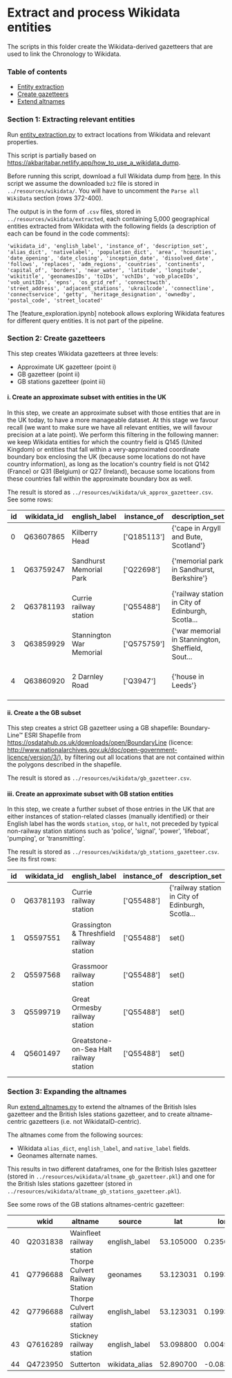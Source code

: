 # Extract and process Wikidata entities

The scripts in this folder create the Wikidata-derived gazetteers that are used to link the Chronology to Wikidata.

### Table of contents

- [Entity extraction](#section-1-extracting-relevant-entities)
- [Create gazetteers](#section-2-create-gazetteers)
- [Extend altnames](#section-3-expanding-the-altnames)

### Section 1: Extracting relevant entities

Run [entity_extraction.py](https://github.com/Living-with-machines/PlaceLinking/blob/18-refactor-wiki-pipeline/wikidata/entity_extraction.py) to extract locations from Wikidata and relevant properties. 

This script is partially based on https://akbaritabar.netlify.app/how_to_use_a_wikidata_dump.

Before running this script, download a full Wikidata dump from [here](https://dumps.wikimedia.org/wikidatawiki/entities/latest-all.json.bz2). In this script we assume the downloaded `bz2` file is stored in `../resources/wikidata/`. You will have to uncomment the `Parse all WikiData` section (rows 372-400).

The output is in the form of `.csv` files, stored in `../resources/wikidata/extracted`, each containing 5,000 geographical entities extracted from Wikidata with the following fields (a description of each can be found in the code comments):

```
'wikidata_id', 'english_label', 'instance_of', 'description_set', 'alias_dict', 'nativelabel', 'population_dict', 'area', 'hcounties', 'date_opening', 'date_closing', 'inception_date', 'dissolved_date', 'follows', 'replaces', 'adm_regions', 'countries', 'continents', 'capital_of', 'borders', 'near_water', 'latitude', 'longitude', 'wikititle', 'geonamesIDs', 'toIDs', 'vchIDs', 'vob_placeIDs', 'vob_unitIDs', 'epns', 'os_grid_ref', 'connectswith', 'street_address', 'adjacent_stations', 'ukrailcode', 'connectline', 'connectservice', 'getty', 'heritage_designation', 'ownedby', 'postal_code', 'street_located'
```

The [feature_exploration.ipynb] notebook allows exploring Wikidata features for different query entities. It is not part of the pipeline.

### Section 2: Create gazetteers

This step creates Wikidata gazetteers at three levels:
* Approximate UK gazetteer (point i)
* GB gazetteer (point ii)
* GB stations gazetteer (point iii)

#### i. Create an approximate subset with entities in the UK

In this step, we create an approximate subset with those entities that are in the UK today, to have a more manageable dataset. At this stage we favour recall (we want to make sure we have all relevant entities, we will favour precision at a late point). We perform this filtering in the following manner: we keep Wikidata entities for which the country field is Q145 (United Kingdom) or entities that fall within a very-approximated coordinate boundary box enclosing the UK (because some locations do not have country information), as long as the location's country field is not Q142 (France) or Q31 (Belgium) or Q27 (Ireland), because some locations from these countries fall within the approximate boundary box as well.

The result is stored as `../resources/wikidata/uk_approx_gazetteer.csv`. See some rows:

| id | wikidata_id | english_label            | instance_of | description_set                                   | alias_dict                                        | ... | heritage_designation | postal_code  |
|---|-------------|--------------------------|-------------|---------------------------------------------------|---------------------------------------------------|-----|----------------------|--------------|
| 0 | Q63607865   | Kilberry Head            | ['Q185113'] | {'cape in Argyll and Bute, Scotland'}             | {'en': ['Kilberry Head']}                         | ... | NaN                  | NaN          |
| 1 | Q63759247   | Sandhurst Memorial Park  | ['Q22698']  | {'memorial park in Sandhurst, Berkshire'}         | {'en': ['Sandhurst Memorial Park']}               | ... | NaN                  | NaN          |
| 2 | Q63781193   | Currie railway station   | ['Q55488']  | {'railway station in City of Edinburgh, Scotla... | {'en': ['Currie railway station']}                | ... | NaN                  | NaN          |
| 3 | Q63859929   | Stannington War Memorial | ['Q575759'] | {'war memorial in Stannington, Sheffield, Sout... | {'en': ['Stannington War Memorial']}              | ... | Q15700834            | NaN          |
| 4 | Q63860920   | 2 Darnley Road           | ['Q3947']   | {'house in Leeds'}                                | {'en-gb': ['2 Darnley Road'], 'en': ['2 Darnle... | ... | NaN                  | ['LS16 5JF'] |

#### ii. Create a the GB subset

This step creates a strict GB gazetteer using a GB shapefile: Boundary-Line™ ESRI Shapefile from https://osdatahub.os.uk/downloads/open/BoundaryLine (licence: http://www.nationalarchives.gov.uk/doc/open-government-licence/version/3/), by filtering out all locations that are not contained within the polygons described in the shapefile.

The result is stored as `../resources/wikidata/gb_gazetteer.csv`.

#### iii. Create an approximate subset with GB station entities

In this step, we create a further subset of those entries in the UK that are either instances of station-related classes (manually identified) or their English label has the words `station`, `stop`, or `halt`, not preceded by typical non-railway station stations such as 'police', 'signal', 'power', 'lifeboat', 'pumping', or 'transmitting'.

The result is stored as `../resources/wikidata/gb_stations_gazetteer.csv`. See its first rows:

| id | wikidata_id | english_label                             | instance_of | description_set                                   | alias_dict                                        | ... | street_located | postal_code |
|---|-------------|-------------------------------------------|-------------|---------------------------------------------------|---------------------------------------------------|-----|----------------|-------------|
| 0 | Q63781193   | Currie railway station                    | ['Q55488']  | {'railway station in City of Edinburgh, Scotla... | {'en': ['Currie railway station']}                | ... | NaN            | NaN         |
| 1 | Q5597551    | Grassington & Threshfield railway station | ['Q55488']  | set()                                             | {'en': ['Grassington & Threshfield railway sta... | ... | NaN            | NaN         |
| 2 | Q5597568    | Grassmoor railway station                 | ['Q55488']  | set()                                             | {'en': ['Grassmoor railway station']}             | ... | NaN            | NaN         |
| 3 | Q5599719    | Great Ormesby railway station             | ['Q55488']  | set()                                             | {'en': ['Great Ormesby railway station']}         | ... | NaN            | NaN         |
| 4 | Q5601497    | Greatstone-on-Sea Halt railway station    | ['Q55488']  | set()                                             | {'en': ['Greatstone-on-Sea Halt railway statio... | ... | NaN            | NaN         |


### Section 3: Expanding the altnames

Run [extend_altnames.py](https://github.com/Living-with-machines/PlaceLinking/blob/18-refactor-wiki-pipeline/wikidata/extend_altnames.py) to extend the altnames of the British Isles gazetteer and the British Isles stations gazetteer, and to create altname-centric gazetteers (i.e. not WikidataID-centric).

The altnames come from the following sources:
* Wikidata `alias_dict`, `english_label`, and `native_label` fields.
* Geonames alternate names.

This results in two different dataframes, one for the British Isles gazetteer (stored in `../resources/wikidata/altname_gb_gazetteer.pkl`) and one for the British Isles stations gazetteer (stored in `../resources/wikidata/altname_gb_stations_gazetteer.pkl`).

See some rows of the GB stations altnames-centric gazetteer:

|    | wkid      | altname                                   | source         | lat       | lon       |
|----|-----------|-------------------------------------------|----------------|-----------|-----------|
| 40 | Q2031838  | Wainfleet railway station                 | english_label  | 53.105000 | 0.235000  |
| 41 | Q7796688  | Thorpe Culvert Railway Station            | geonames       | 53.123031 | 0.199369  |
| 42 | Q7796688  | Thorpe Culvert railway station            | english_label  | 53.123031 | 0.199369  |
| 43 | Q7616289  | Stickney railway station                  | english_label  | 53.098800 | 0.004540  |
| 44 | Q4723950  | Sutterton                                 | wikidata_alias | 52.890700 | -0.083389 |